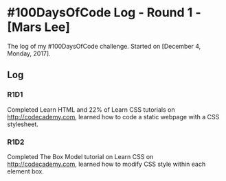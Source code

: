 # #100DaysOfCode Log - Round 1 - [Mars Lee]

The log of my #100DaysOfCode challenge. Started on [December 4, Monday, 2017].

## Log

### R1D1 
Completed Learn HTML and 22% of Learn CSS tutorials on http://codecademy.com, learned how to code a static webpage with a CSS stylesheet.

### R1D2
Completed The Box Model tutorial on Learn CSS on http://codecademy.com, learned how to modify CSS style within each element box.
